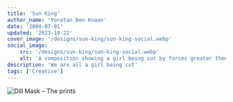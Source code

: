 ```yaml
---
title: 'Sun King'
author_name: 'Yonatan Ben Knaan'
date: '2004-07-01'
updated: '2023-10-22'
cover_image: '/designs/sun-king/sun-king-social.webp'
social_image: 
    src: '/designs/sun-king/sun-king-social.webp'
    alt: 'A composition showing a girl being cut by forces greater then us'
description: 'We are all a girl being cut'
tags: ['Creative']
---
```


![Dill Mask – The prints](/designs/sun-king/sun-king.webp)
